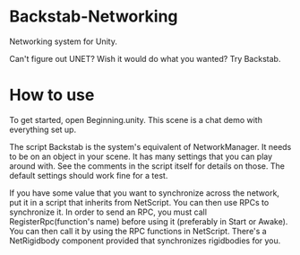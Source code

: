 # Backstab-Networking
Networking system for Unity.

Can't figure out UNET? Wish it would do what you wanted? Try Backstab.

# How to use
To get started, open Beginning.unity. This scene is a chat demo with everything set up.

The script Backstab is the system's equivalent of NetworkManager. It needs to be on an object in your scene. It has many settings that you can play around with. See the comments in the script itself for details on those. The default settings should work fine for a test.

If you have some value that you want to synchronize across the network, put it in a script that inherits from NetScript. You can then use RPCs to synchronize it. In order to send an RPC, you must call RegisterRpc(function's name) before using it (preferably in Start or Awake). You can then call it by using the RPC functions in NetScript. There's a NetRigidbody component provided that synchronizes rigidbodies for you.
